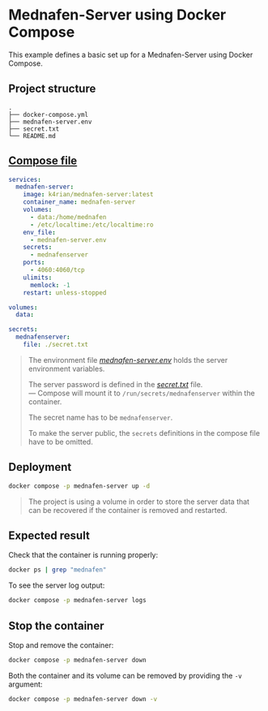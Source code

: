 Mednafen-Server using Docker Compose
=====
This example defines a basic set up for a Mednafen-Server using Docker Compose. 

## Project structure
```shell
.
├── docker-compose.yml
├── mednafen-server.env
├── secret.txt
└── README.md
```

## [Compose file](docker-compose.yml)
```yaml
services:
  mednafen-server:
    image: k4rian/mednafen-server:latest
    container_name: mednafen-server
    volumes:
      - data:/home/mednafen
      - /etc/localtime:/etc/localtime:ro
    env_file:
      - mednafen-server.env
    secrets:
      - mednafenserver
    ports:
      - 4060:4060/tcp
    ulimits:
      memlock: -1
    restart: unless-stopped

volumes:
  data:

secrets:
  mednafenserver:
    file: ./secret.txt
```

> The environment file *[mednafen-server.env](mednafen-server.env)* holds the server environment variables.
> 
> The server password is defined in the *[secret.txt](secret.txt)* file.   
> — Compose will mount it to `/run/secrets/mednafenserver` within the container.
> 
> The secret name has to be `mednafenserver`.  
> 
> To make the server public, the `secrets` definitions in the compose file have to be omitted.

## Deployment
```bash
docker compose -p mednafen-server up -d
```
> The project is using a volume in order to store the server data that can be recovered if the container is removed and restarted.

## Expected result
Check that the container is running properly:
```bash
docker ps | grep "mednafen"
```

To see the server log output:
```bash
docker compose -p mednafen-server logs
```

## Stop the container
Stop and remove the container:
```bash
docker compose -p mednafen-server down
```

Both the container and its volume can be removed by providing the `-v` argument:
```bash
docker compose -p mednafen-server down -v
```